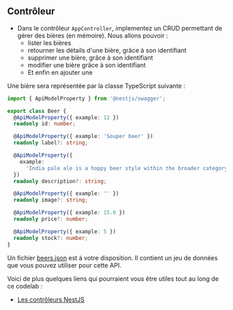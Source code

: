 ## Contrôleur

* Dans le contrôleur `AppController`, implementez un CRUD permettant de gérer des bières (en mémoire). Nous allons pouvoir :
  - lister les bières
  - retourner les détails d'une bière, grâce à son identifiant
  - supprimer une bière, grâce à son identifiant
  - modifier une bière grâce à son identifiant
  - Et enfin en ajouter une

Une bière sera représentée par la classe TypeScript suivante : 

```typescript
import { ApiModelProperty } from '@nestjs/swagger';

export class Beer {
  @ApiModelProperty({ example: 12 })
  readonly id: number;

  @ApiModelProperty({ example: 'Souper beer' })
  readonly label?: string;

  @ApiModelProperty({
    example:
      'India pale ale is a hoppy beer style within the broader category of pale ale',
  })
  readonly description?: string;

  @ApiModelProperty({ example: '' })
  readonly image?: string;

  @ApiModelProperty({ example: 15.0 })
  readonly price?: number;

  @ApiModelProperty({ example: 5 })
  readonly stock?: number;
}
```

Un fichier [beers.json](https://github.com/T3kstiil3/BaaS/blob/master/static/data/beers.json) est à votre disposition. Il contient un jeu de données que vous pouvez utiliser pour cette API. 

Voici de plus quelques liens qui pourraient vous être utiles tout au long de ce codelab :

- [Les contrôleurs NestJS](https://docs.nestjs.com/controllers)


